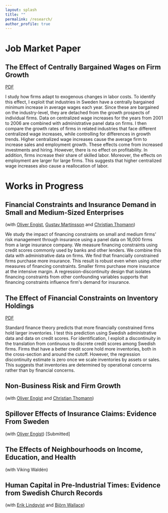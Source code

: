 ```yaml
---
layout: splash
title: ""
permalink: /research/
author_profile: true
---
```


# Job Market Paper
## The Effect of Centrally Bargained Wages on Firm Growth ## 
[PDF](https://www.dropbox.com/s/hnmptmy0o3vwqvz/bustos_cbw_main.pdf?dl=0)

I study how firms adapt to exogenous changes in labor costs. To identify this effect, I exploit that industries in Sweden have a centrally bargained minimum increase in average wages each year. Since these are bargained on the industry-level, they are detached from the growth prospects of individual firms. Data on centralized wage increases for the years from 2001 to 2006 are combined with administrative panel data on firms. I then compare the growth rates of firms in related industries that face different centralized wage increases, while controlling for differences in growth trends. Higher centralized wage increases cause the average firm to increase sales and employment growth. These effects come from increased investments and hiring. However, there is no effect on profitability. In addition, firms increase their share of skilled labor. Moreover, the effects on employment are larger for large firms. This suggests that higher centralized wage increases also cause a reallocation of labor. 

# Works in Progress

## Financial Constraints and Insurance Demand in Small and Medium-Sized Enterprises ## 
(with [Oliver Engist](https://sites.google.com/view/oliverengist/home), [Gustav Martinsson](https://www.kth.se/profile/gusma) and [Christian Thomann](https://www.kth.se/profile/thomann))

We study the impact of financing constraints on small and medium firms' risk management through insurance using a panel data on 16,000 firms from a large insurance company. We measure financing constraints using credit scores commonly used by banks and other lenders. We combine this data with administrative data on firms. We find that financially constrained firms purchase more insurance. This result is robust even when using other measures of financing constraints. Smaller firms purchase more insurance at the intensive margin. A regression-discontinuity design that isolates financing constraints from other confounding variables supports that financing constraints influence firm's demand for insurance.  

## The Effect of Financial Constraints on Inventory Holdings ##
[PDF](https://www.dropbox.com/s/523uwue94z8e2ed/bustos_inventories_main.pdf?dl=0)

Standard finance theory predicts that more financially constrained firms hold larger inventories. I test this prediction using Swedish administrative data and data on credit scores. For identification, I exploit a discontinuity in the translation from continuous to discrete credit scores among Swedish firms. Firms that have a better credit score hold more inventories, both in the cross-section and around the cutoff. However, the regression discontinuity estimate is zero once we scale inventories by assets or sales. This suggests that inventories are determined by operational concerns rather than by financial concerns.

## Non-Business Risk and Firm Growth ##
 (with [Oliver Engist](https://sites.google.com/view/oliverengist/home) and [Christian Thomann](https://www.kth.se/profile/thomann))

## Spillover Effects of Insurance Claims: Evidence From Sweden ## 
 (with [Oliver Engist](https://sites.google.com/view/oliverengist/home))
[Submitted]

## The Effects of Neighbourhoods on Income, Education, and Health ## 
(with Viking Waldén)

## Human Capital in Pre-Industrial Times: Evidence from Swedish Church Records ## 
(with [Erik Lindqvist](https://sites.google.com/site/eriklindqvistsse/) and [Björn Wallace](https://scholar.google.com/citations?user=okrRg08AAAAJ&hl=sv))

